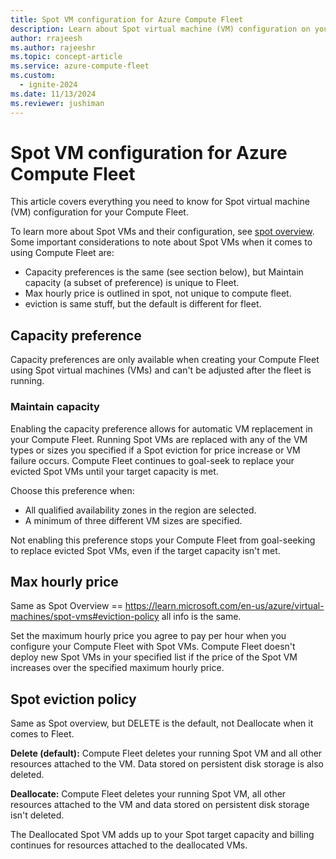 ```yaml
---
title: Spot VM configuration for Azure Compute Fleet
description: Learn about Spot virtual machine (VM) configuration on your Compute Fleet.
author: rrajeesh
ms.author: rajeeshr
ms.topic: concept-article
ms.service: azure-compute-fleet
ms.custom:
  - ignite-2024
ms.date: 11/13/2024
ms.reviewer: jushiman
---
```


# Spot VM configuration for Azure Compute Fleet

This article covers everything you need to know for Spot virtual machine (VM) configuration for your Compute Fleet. 

To learn more about Spot VMs and their configuration, see [spot overview](something.md). Some important considerations to note about Spot VMs when it comes to using Compute Fleet are:
- Capacity preferences is the same (see section below), but Maintain capacity (a subset of preference) is unique to Fleet.
- Max hourly price is outlined in spot, not unique to compute fleet.
- eviction is same stuff, but the default is different for fleet. 

## Capacity preference 

Capacity preferences are only available when creating your Compute Fleet using Spot virtual machines (VMs) and can't be adjusted after the fleet is running. 

### Maintain capacity

Enabling the capacity preference allows for automatic VM replacement in your Compute Fleet. Running Spot VMs are replaced with any of the VM types or sizes you specified if a Spot eviction for price increase or VM failure occurs. Compute Fleet continues to goal-seek to replace your evicted Spot VMs until your target capacity is met. 

Choose this preference when:
- All qualified availability zones in the region are selected.
- A minimum of three different VM sizes are specified.

Not enabling this preference stops your Compute Fleet from goal-seeking to replace evicted Spot VMs, even if the target capacity isn't met.

## Max hourly price

Same as Spot Overview == https://learn.microsoft.com/en-us/azure/virtual-machines/spot-vms#eviction-policy
all info is the same. 

Set the maximum hourly price you agree to pay per hour when you configure your Compute Fleet with Spot VMs. Compute Fleet doesn't deploy new Spot VMs in your specified list if the price of the Spot VM increases over the specified maximum hourly price.

## Spot eviction policy 

Same as Spot overview, but DELETE is the default, not Deallocate when it comes to Fleet. 

**Delete (default):** Compute Fleet deletes your running Spot VM and all other resources attached to the VM. Data stored on persistent disk storage is also deleted.

**Deallocate:** Compute Fleet deletes your running Spot VM, all other resources attached to the VM and data stored on persistent disk storage isn't deleted.

The Deallocated Spot VM adds up to your Spot target capacity and billing continues for resources attached to the deallocated VMs. 
